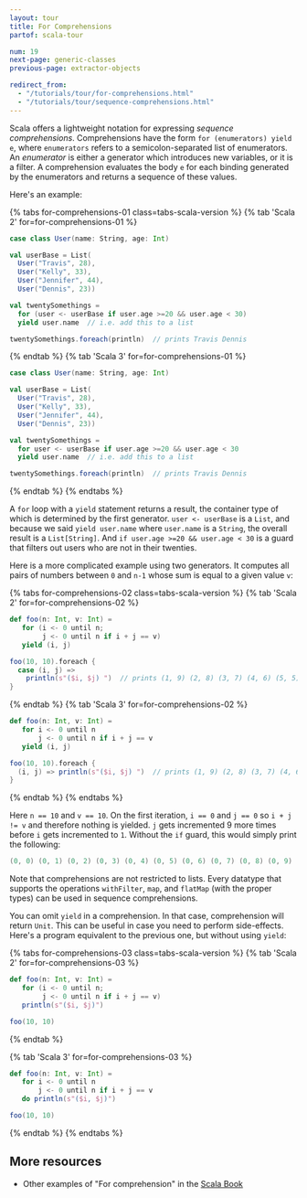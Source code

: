 ```yaml
---
layout: tour
title: For Comprehensions
partof: scala-tour

num: 19
next-page: generic-classes
previous-page: extractor-objects

redirect_from: 
  - "/tutorials/tour/for-comprehensions.html"
  - "/tutorials/tour/sequence-comprehensions.html"
---
```


Scala offers a lightweight notation for expressing *sequence comprehensions*. Comprehensions have the form `for (enumerators) yield e`, where `enumerators` refers to a semicolon-separated list of enumerators. An *enumerator* is either a generator which introduces new variables, or it is a filter. A comprehension evaluates the body `e` for each binding generated by the enumerators and returns a sequence of these values.

Here's an example:

{% tabs for-comprehensions-01 class=tabs-scala-version %}
{% tab 'Scala 2' for=for-comprehensions-01 %}
```scala mdoc
case class User(name: String, age: Int)

val userBase = List(
  User("Travis", 28),
  User("Kelly", 33),
  User("Jennifer", 44),
  User("Dennis", 23))

val twentySomethings =
  for (user <- userBase if user.age >=20 && user.age < 30)
  yield user.name  // i.e. add this to a list

twentySomethings.foreach(println)  // prints Travis Dennis
```
{% endtab %}
{% tab 'Scala 3' for=for-comprehensions-01 %}
```scala
case class User(name: String, age: Int)

val userBase = List(
  User("Travis", 28),
  User("Kelly", 33),
  User("Jennifer", 44),
  User("Dennis", 23))

val twentySomethings =
  for user <- userBase if user.age >=20 && user.age < 30
  yield user.name  // i.e. add this to a list

twentySomethings.foreach(println)  // prints Travis Dennis
```
{% endtab %}
{% endtabs %}

A `for` loop with a `yield` statement returns a result, the container type of which is determined by the first generator. `user <- userBase` is a `List`, and because we said `yield user.name` where `user.name` is a `String`, the overall result is a `List[String]`. And `if user.age >=20 && user.age < 30` is a guard that filters out users who are not in their twenties.

Here is a more complicated example using two generators. It computes all pairs of numbers between `0` and `n-1` whose sum is equal to a given value `v`:

{% tabs for-comprehensions-02 class=tabs-scala-version %}
{% tab 'Scala 2' for=for-comprehensions-02 %}
```scala mdoc
def foo(n: Int, v: Int) =
   for (i <- 0 until n;
        j <- 0 until n if i + j == v)
   yield (i, j)

foo(10, 10).foreach {
  case (i, j) =>
    println(s"($i, $j) ")  // prints (1, 9) (2, 8) (3, 7) (4, 6) (5, 5) (6, 4) (7, 3) (8, 2) (9, 1)
}
```

{% endtab %}
{% tab 'Scala 3' for=for-comprehensions-02 %}
```scala
def foo(n: Int, v: Int) =
   for i <- 0 until n
       j <- 0 until n if i + j == v
   yield (i, j)

foo(10, 10).foreach {
  (i, j) => println(s"($i, $j) ")  // prints (1, 9) (2, 8) (3, 7) (4, 6) (5, 5) (6, 4) (7, 3) (8, 2) (9, 1)
}
```
{% endtab %}
{% endtabs %}

Here `n == 10` and `v == 10`. On the first iteration, `i == 0` and `j == 0` so `i + j != v` and therefore nothing is yielded. `j` gets incremented 9 more times before `i` gets incremented to `1`. Without the `if` guard, this would simply print the following:
```scala
(0, 0) (0, 1) (0, 2) (0, 3) (0, 4) (0, 5) (0, 6) (0, 7) (0, 8) (0, 9) (1, 0) ...
```

Note that comprehensions are not restricted to lists. Every datatype that supports the operations `withFilter`, `map`, and `flatMap` (with the proper types) can be used in sequence comprehensions.

You can omit `yield` in a comprehension. In that case, comprehension will return `Unit`. This can be useful in case you need to perform side-effects. Here's a program equivalent to the previous one, but without using `yield`:

{% tabs for-comprehensions-03 class=tabs-scala-version %}
{% tab 'Scala 2' for=for-comprehensions-03 %}
```scala mdoc:nest
def foo(n: Int, v: Int) =
   for (i <- 0 until n;
        j <- 0 until n if i + j == v)
   println(s"($i, $j)")

foo(10, 10)
```
{% endtab %}

{% tab 'Scala 3' for=for-comprehensions-03 %}
```scala
def foo(n: Int, v: Int) =
   for i <- 0 until n
       j <- 0 until n if i + j == v
   do println(s"($i, $j)")

foo(10, 10)
```
{% endtab %}
{% endtabs %}

## More resources

* Other examples of "For comprehension" in the [Scala Book](/overviews/scala-book/for-expressions.html)
